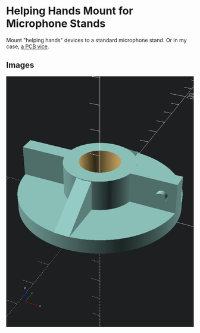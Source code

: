 # Helping Hands Mount for Microphone Stands

Mount "helping hands" devices to a standard microphone stand.  Or in my case,
[a PCB vice](https://www.thingiverse.com/thing:8194).

## Images

![Mount Adapter](./helping-mic.png)
